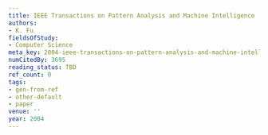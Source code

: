 ```yaml
---
title: IEEE Transactions on Pattern Analysis and Machine Intelligence
authors:
- K. Fu
fieldsOfStudy:
- Computer Science
meta_key: 2004-ieee-transactions-on-pattern-analysis-and-machine-intelligence
numCitedBy: 3695
reading_status: TBD
ref_count: 0
tags:
- gen-from-ref
- other-default
- paper
venue: ''
year: 2004
---
```

